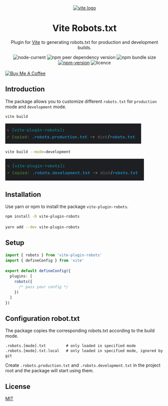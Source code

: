 <div align="center">
  <a href="https://vitejs.dev/"><img width="200" height="200" hspace="10" src="https://vitejs.dev/logo.svg" alt="vite logo" /></a>
  <h1>Vite Robots.txt</h1>

  <p>
    Plugin for <a href="https://vitejs.dev/">Vite</a> to generating robots.txt for production and development builds.
  </p>
  
  <img src="https://img.shields.io/node/v/vite-plugin-robots" alt="node-current" />
  
  <img src="https://img.shields.io/npm/dependency-version/vite-plugin-robots/peer/vite" alt="npm peer dependency version" />
  
  <img src="https://img.shields.io/bundlephobia/minzip/vite-plugin-robots?label=minfied" alt="npm bundle size"/>
  
  <a href="https://www.npmjs.com/package/vite-plugin-robots" target="_blank">
    <img src="https://img.shields.io/npm/v/vite-plugin-robots" alt="npm-version" /></a>

  <img src="https://img.shields.io/npm/l/vite-plugin-robots" alt="licence" />
</div>

<br/>

<a href="https://www.buymeacoffee.com/kolirt" target="_blank">
  <img src="https://cdn.buymeacoffee.com/buttons/v2/arial-yellow.png" alt="Buy Me A Coffee" style="height: 60px !important;width: 217px !important;" >
</a>

## Introduction

The package allows you to customize different `robots.txt` for `production` mode and `development` mode.

```bash
vite build
```
<img src="./posters/prod.png">

```bash
vite build --mode=development
```
<img src="./posters/dev.png">

## Installation

Use yarn or npm to install the package `vite-plugin-robots`.

```bash
npm install -D vite-plugin-robots

yarn add --dev vite-plugin-robots
```

## Setup

```ts
import { robots } from 'vite-plugin-robots'
import { defineConfig } from 'vite'

export default defineConfig({
  plugins: [
    robots({
      /* pass your config */
    })
  ]
})
```

## Configuration robot.txt

The package copies the corresponding robots.txt according to the build mode.

```
.robots.[mode].txt         # only loaded in specified mode
.robots.[mode].txt.local   # only loaded in specified mode, ignored by git
```

Create `.robots.production.txt` and `.robots.development.txt` in the project root and the package will start using them.

## License
[MIT](./LICENSE)
